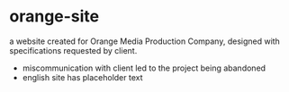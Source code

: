 # orange-site
a website created for Orange Media Production Company, designed with specifications requested by client.

- miscommunication with client led to the project being abandoned
- english site has placeholder text
